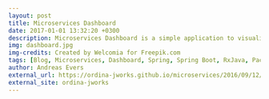 ```yaml
---
layout: post
title: Microservices Dashboard
date: 2017-01-01 13:32:20 +0300
description: Microservices Dashboard is a simple application to visualize links between microservices and the encompassing ecosystem.
img: dashboard.jpg
img-credits: Created by Welcomia for Freepik.com
tags: [Blog, Microservices, Dashboard, Spring, Spring Boot, RxJava, Pact, Hypermedia, Hateoas]
author: Andreas Evers
external_url: https://ordina-jworks.github.io/microservices/2016/09/12/Microservices-Dashboard-1.0.1.html
external_site: ordina-jworks
---
```

